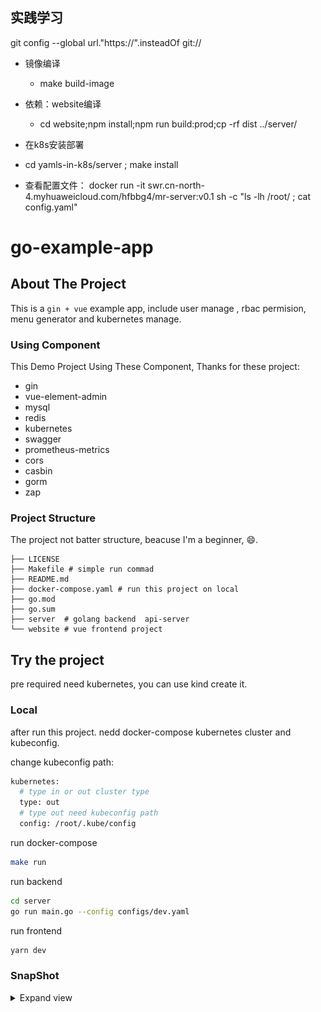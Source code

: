 
## 实践学习
git config --global url."https://".insteadOf git://

- 镜像编译
  - make build-image

- 依赖：website编译
  - cd website;npm install;npm run build:prod;cp -rf dist ../server/

- 在k8s安装部署
 - cd yamls-in-k8s/server ; make install
 - 查看配置文件： docker run -it swr.cn-north-4.myhuaweicloud.com/hfbbg4/mr-server:v0.1  sh -c "ls -lh /root/ ; cat config.yaml"


# go-example-app

<!-- PROJECT SHIELDS -->


<!-- ABOUT THE PROJECT -->
## About The Project

This is a `gin + vue`  example app, include user manage , rbac permision, 
menu generator and kubernetes manage. 

### Using Component

This Demo Project Using These Component, Thanks for these project: 

- gin
- vue-element-admin
- mysql
- redis
- kubernetes
- swagger
- prometheus-metrics
- cors
- casbin
- gorm
- zap

### Project Structure

The project not batter structure, beacuse I'm a beginner, 😄.

```
├── LICENSE
├── Makefile # simple run commad
├── README.md 
├── docker-compose.yaml # run this project on local
├── go.mod
├── go.sum
├── server  # golang backend  api-server
└── website # vue frontend project
```

## Try the project

pre required need kubernetes, you can use kind create it.

### Local

after run this project. nedd docker-compose kubernetes cluster and kubeconfig.


change kubeconfig path:

```bash
kubernetes:
  # type in or out cluster type
  type: out
  # type out need kubeconfig path
  config: /root/.kube/config
```

run docker-compose

```bash
make run
```

run backend 

```bash
cd server
go run main.go --config configs/dev.yaml
```

run frontend

```bash
yarn dev
```

### SnapShot

<details>
<summary>Expand view</summary>
    <pre>
        <code>
        <img src="./img/menu.png" width="100%"/><br/><br/>
        <img src="./img/role.png" width="100%"/><br/><br/>
        <img src="./img/namespace.png" width="100%"/><br/><br/>
        <img src="./img/deployment.png" width="100%"/><br/><br/>
        <img src="./img/swagger.png" width="100%"/><br/><br/>
        </code>
    </pre>
</details>


